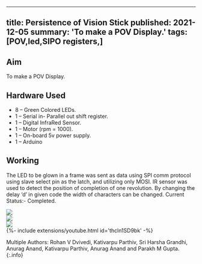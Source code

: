 <!-- ---
title: Persistence of Vision Stick
tags: [POV,led,SIPO registers,]
layout: article
mode: normal
type: article
sharing: true
author: Rohan Dvivedi
show_author_profile: true
show_title: true
full_width: false
header: true
cover: /assets/images/blog/thumbnails/Persistence of Vision Stick.png
--- -->

---
title: Persistence of Vision Stick
published: 2021-12-05
summary: 'To make a POV Display.'
tags: [POV,led,SIPO registers,]
---

## Aim
To make a POV Display.
<!--more-->
## Hardware Used
- 8 – Green Colored LEDs.
- 1 – Serial in- Parallel out shift register.
- 1 – Digital InfraRed Sensor.
- 1 – Motor (rpm = 1000).
- 1 – On-board 5v power supply.
- 1 – Arduino

## Working
The LED to be glown in a frame was sent as data using SPI comm protocol
using slave select pin as the latch, and utilizing only MOSI.
IR sensor was used to detect the position of completion of one revolution.
By changing the delay ‘d’ in given code the width of characters can be changed.
Current Status:- Completed.

<div class="swiper swiper-demo">
  <div class="swiper__wrapper">
    <div class="swiper__slide"><img class="image image" src="{{site.baseurl}}/assets/images/blog/Persistence-Vision-Stick/1.png"/></div>
    <div class="swiper__slide"><img class="image image" src="{{site.baseurl}}/assets/images/blog/Persistence-Vision-Stick/2.png"/></div>
    <div class="swiper__slide"><img class="image image" src="{{site.baseurl}}/assets/images/blog/Persistence-Vision-Stick/3.png"/></div>
  </div>
  <div class="swiper__button swiper__button--prev fas fa-chevron-left"></div>
  <div class="swiper__button swiper__button--next fas fa-chevron-right"></div>
</div>

<style>
.swiper-demo {
  height: auto;
}
</style>
<script>
{%- include scripts/lib/swiper.js -%}
var SOURCES = window.TEXT_VARIABLES.sources;
window.Lazyload.js(SOURCES.jquery, function() {
  $('.swiper-demo').swiper();
});
</script>

<div>{%- include extensions/youtube.html id='thcln1SD9bk' -%}</div>


Multiple Authors: Rohan V Dvivedi, Kativarpu Parthiv, Sri Harsha Grandhi, Anurag Anand, Kativarpu Parthiv, Anurag Anand and Parakh M Gupta.
{:.info}